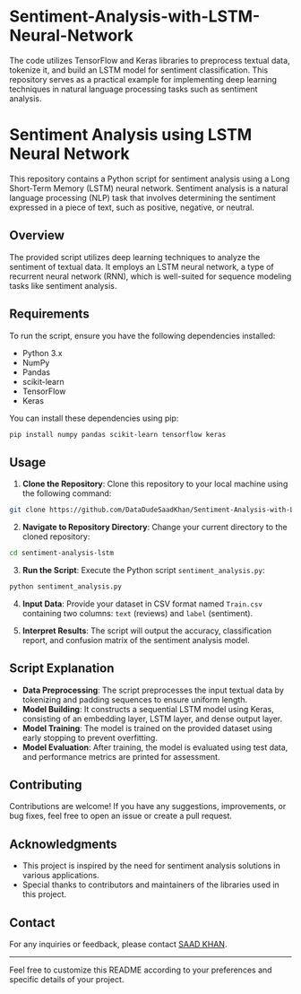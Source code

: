 # Sentiment-Analysis-with-LSTM-Neural-Network
The code utilizes TensorFlow and Keras libraries to preprocess textual data, tokenize it, and build an LSTM model for sentiment classification. This repository serves as a practical example for implementing deep learning techniques in natural language processing tasks such as sentiment analysis.

# Sentiment Analysis using LSTM Neural Network

This repository contains a Python script for sentiment analysis using a Long Short-Term Memory (LSTM) neural network. Sentiment analysis is a natural language processing (NLP) task that involves determining the sentiment expressed in a piece of text, such as positive, negative, or neutral.

## Overview

The provided script utilizes deep learning techniques to analyze the sentiment of textual data. It employs an LSTM neural network, a type of recurrent neural network (RNN), which is well-suited for sequence modeling tasks like sentiment analysis.

## Requirements

To run the script, ensure you have the following dependencies installed:

- Python 3.x
- NumPy
- Pandas
- scikit-learn
- TensorFlow
- Keras

You can install these dependencies using pip:

```bash
pip install numpy pandas scikit-learn tensorflow keras
```

## Usage

1. **Clone the Repository**: Clone this repository to your local machine using the following command:

```bash
git clone https://github.com/DataDudeSaadKhan/Sentiment-Analysis-with-LSTM-Neural-Network.git
```

2. **Navigate to Repository Directory**: Change your current directory to the cloned repository:

```bash
cd sentiment-analysis-lstm
```

3. **Run the Script**: Execute the Python script `sentiment_analysis.py`:

```bash
python sentiment_analysis.py
```

4. **Input Data**: Provide your dataset in CSV format named `Train.csv` containing two columns: `text` (reviews) and `label` (sentiment).

5. **Interpret Results**: The script will output the accuracy, classification report, and confusion matrix of the sentiment analysis model.

## Script Explanation

- **Data Preprocessing**: The script preprocesses the input textual data by tokenizing and padding sequences to ensure uniform length.
- **Model Building**: It constructs a sequential LSTM model using Keras, consisting of an embedding layer, LSTM layer, and dense output layer.
- **Model Training**: The model is trained on the provided dataset using early stopping to prevent overfitting.
- **Model Evaluation**: After training, the model is evaluated using test data, and performance metrics are printed for assessment.

## Contributing

Contributions are welcome! If you have any suggestions, improvements, or bug fixes, feel free to open an issue or create a pull request.

## Acknowledgments

- This project is inspired by the need for sentiment analysis solutions in various applications.
- Special thanks to contributors and maintainers of the libraries used in this project.

## Contact

For any inquiries or feedback, please contact [SAAD KHAN](mailto:DATADUDESAADKHAN@gmail.com).

---

Feel free to customize this README according to your preferences and specific details of your project.
